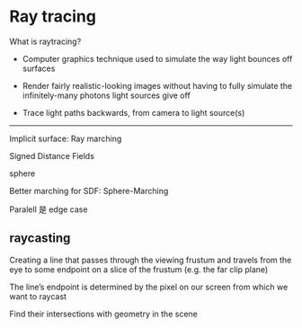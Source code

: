 # Ray tracing

What is raytracing?

- Computer graphics technique used to simulate the way light bounces off surfaces

- Render fairly realistic-looking images without having to fully simulate the infinitely-many photons light sources give off

- Trace light paths backwards, from camera to light source(s)


---

Implicit surface: Ray marching

Signed Distance Fields

sphere

Better marching for SDF: Sphere-Marching

Paralell 是 edge case

## raycasting

Creating a line that passes through the viewing frustum and travels from the eye to some endpoint on a slice of the frustum (e.g. the far clip plane)

The line’s endpoint is determined by the pixel on our screen from which we want to raycast

Find their intersections with geometry in the scene